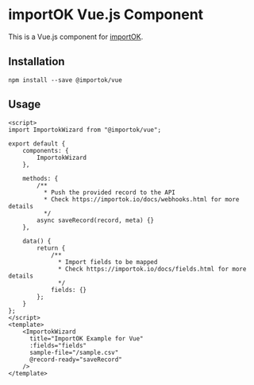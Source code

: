 # importOK Vue.js Component

This is a Vue.js component for [importOK](https://importok.io/).

## Installation

```
npm install --save @importok/vue
```

## Usage

```vue
<script>
import ImportokWizard from "@importok/vue";
 
export default {
    components: {
        ImportokWizard
    },
 
    methods: {
        /**
          * Push the provided record to the API
          * Check https://importok.io/docs/webhooks.html for more details
          */
        async saveRecord(record, meta) {}
    },
 
    data() {
        return {
            /**
              * Import fields to be mapped
              * Check https://importok.io/docs/fields.html for more details
              */
            fields: {}
        };
    }
};
</script>
<template>
    <ImportokWizard
      title="ImportOK Example for Vue"
      :fields="fields"
      sample-file="/sample.csv"
      @record-ready="saveRecord"
    />
</template>
```
